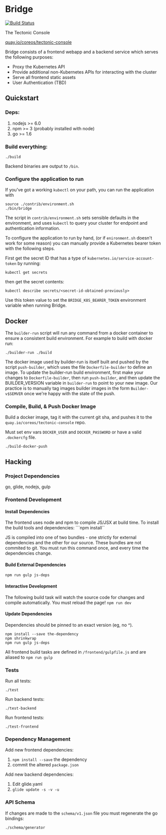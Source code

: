 Bridge
======

[![Build Status](https://jenkins-tectonic.prod.coreos.systems/buildStatus/icon?job=console-build)](https://jenkins-tectonic.prod.coreos.systems/job/console-build/)

The Tectonic Console

[quay.io/coreos/tectonic-console](https://quay.io/repository/coreos/tectonic-console?tab=tags)

Bridge consists of a frontend webapp and a backend service which serves the following purposes:
- Proxy the Kubernetes API
- Provide additional non-Kubernetes APIs for interacting with the cluster
- Serve all frontend static assets
- User Authentication (TBD)

## Quickstart

### Deps:

1. nodejs >= 6.0
2. npm >= 3 (probably installed with node)
3. go >= 1.6

### Build everything:
```
./build
```

Backend binaries are output to `/bin`.


### Configure the application to run

If you've got a working `kubectl` on your path, you can run the application with

```
source ./contrib/environment.sh
./bin/bridge
```

The script in `contrib/environment.sh` sets sensible defaults in the environment, and uses `kubectl` to query your cluster for endpoint and authentication information.

To configure the application to run by hand, (or if `enironment.sh` doesn't work for some reason) you can manually provide a Kubernetes bearer token with the following steps.

First get the secret ID that has a type of `kubernetes.io/service-account-token` by running:
```
kubectl get secrets
```

then get the secret contents:
```
kubectl describe secrets/<secret-id-obtained-previously>
```

Use this token value to set the `BRIDGE_K8S_BEARER_TOKEN` environment variable when running Bridge.

## Docker
The `builder-run` script will run any command from a docker container to ensure a consistent build environment.
For example to build with docker run:
```
./builder-run ./build
```

The docker image used by builder-run is itself built and pushed by the
script `push-builder`, which uses the file `Dockerfile-builder` to
define an image. To update the builder-run build environment, first make
your changes to `Dockerfile-builder`, then run `push-builder`, and
then update the BUILDER_VERSION variable in `builder-run` to point to
your new image. Our practice is to manually tag images builder images in the form
`Builder-v$SEMVER` once we're happy with the state of the push.

### Compile, Build, & Push Docker Image
Build a docker image, tag it with the current git sha, and pushes it to the `quay.io/coreos/tectonic-console` repo.

Must set env vars `DOCKER_USER` and `DOCKER_PASSWORD` or have a valid `.dockercfg` file.
```
./build-docker-push
```

## Hacking
### Project Dependencies
go, glide, nodejs, gulp

### Frontend Development

#### Install Dependencies
The frontend uses node and npm to compile JS/JSX at build time. To install the build tools and dependencies:
```npm install``

JS is compiled into one of two bundles - one strictly for external dependencies and the other for our source.  These bundles are not commited to git.  You must run this command once, and every time the dependencies change.
#### Build External Dependencies
```npm run gulp js-deps```

#### Interactive Development
The following build task will watch the source code for changes and compile automatically.  You must reload the page!
```npm run dev```

#### Update Dependencies
Dependencies should be pinned to an exact version (eg, no ^).

```rm npm-shrinkwrap
npm install --save the-dependency
npm shrinkwrap
npm run gulp js-deps
```

All frontend build tasks are defined in `/frontend/gulpfile.js` and are aliased to `npm run gulp`

### Tests
Run all tests:
```
./test
```

Run backend tests:
```
./test-backend
```

Run frontend tests:
```
./test-frontend
```

### Dependency Management
Add new frontend dependencies:
 1. `npm install --save` the dependency
 2. commit the altered `package.json`

Add new backend dependencies:
 1. Edit glide.yaml
 2. `glide update -s -v -u`

### API Schema
If changes are made to the `schema/v1.json` file you must regenerate the go bindings:
```
./schema/generator
```
